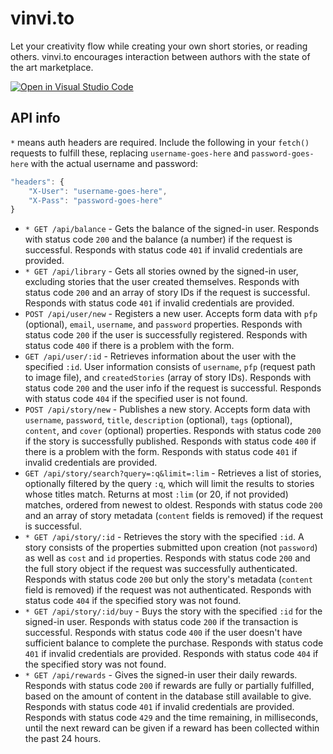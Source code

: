 # vinvi.to

Let your creativity flow while creating your own short stories, or reading others. vinvi.to encourages interaction between authors with the state of the art marketplace.

[![Open in Visual Studio Code](https://classroom.github.com/assets/open-in-vscode-c66648af7eb3fe8bc4f294546bfd86ef473780cde1dea487d3c4ff354943c9ae.svg)](https://github.dev/LukasSinger/vinvi.to)

## API info

`*` means auth headers are required. Include the following in your `fetch()` requests to fulfill these, replacing `username-goes-here` and `password-goes-here` with the actual username and password:

```js
"headers": {
    "X-User": "username-goes-here",
    "X-Pass": "password-goes-here"
}
```

- `* GET /api/balance` - Gets the balance of the signed-in user. Responds with status code `200` and the balance (a number) if the request is successful. Responds with status code `401` if invalid credentials are provided.
- `* GET /api/library` - Gets all stories owned by the signed-in user, excluding stories that the user created themselves. Responds with status code `200` and an array of story IDs if the request is successful. Responds with status code `401` if invalid credentials are provided.
- `POST /api/user/new` - Registers a new user. Accepts form data with `pfp` (optional), `email`, `username`, and `password` properties. Responds with status code `200` if the user is successfully registered. Responds with status code `400` if there is a problem with the form.
- `GET /api/user/:id` - Retrieves information about the user with the specified `:id`. User information consists of `username`, `pfp` (request path to image file), and `createdStories` (array of story IDs). Responds with status code `200` and the user info if the request is successful. Responds with status code `404` if the specified user is not found.
- `POST /api/story/new` - Publishes a new story. Accepts form data with `username`, `password`, `title`, `description` (optional), `tags` (optional), `content`, and `cover` (optional) properties. Responds with status code `200` if the story is successfully published. Responds with status code `400` if there is a problem with the form. Responds with status code `401` if invalid credentials are provided.
- `GET /api/story/search?query=:q&limit=:lim` - Retrieves a list of stories, optionally filtered by the query `:q`, which will limit the results to stories whose titles match. Returns at most `:lim` (or 20, if not provided) matches, ordered from newest to oldest. Responds with status code `200` and an array of story metadata (`content` fields is removed) if the request is successful.
- `* GET /api/story/:id` - Retrieves the story with the specified `:id`. A story consists of the properties submitted upon creation (not `password`) as well as `cost` and `id` properties. Responds with status code `200` and the full story object if the request was successfully authenticated. Responds with status code `200` but only the story's metadata (`content` field is removed) if the request was not authenticated. Responds with status code `404` if the specified story was not found.
- `* GET /api/story/:id/buy` - Buys the story with the specified `:id` for the signed-in user. Responds with status code `200` if the transaction is successful. Responds with status code `400` if the user doesn't have sufficient balance to complete the purchase. Responds with status code `401` if invalid credentials are provided. Responds with status code `404` if the specified story was not found.
- `* GET /api/rewards` - Gives the signed-in user their daily rewards. Responds with status code `200` if rewards are fully or partially fulfilled, based on the amount of content in the database still available to give. Responds with status code `401` if invalid credentials are provided. Responds with status code `429` and the time remaining, in milliseconds, until the next reward can be given if a reward has been collected within the past 24 hours.
